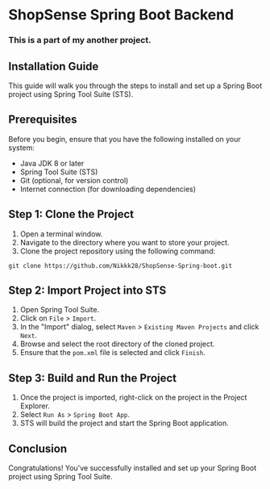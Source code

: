 # ShopSense Spring Boot Backend

### This is a part of my another project.

## Installation Guide

This guide will walk you through the steps to install and set up a Spring Boot project using Spring Tool Suite (STS).

## Prerequisites

Before you begin, ensure that you have the following installed on your system:

* Java JDK 8 or later
* Spring Tool Suite (STS)
* Git (optional, for version control)
* Internet connection (for downloading dependencies)

## Step 1: Clone the Project

1. Open a terminal window.
2. Navigate to the directory where you want to store your project.
3. Clone the project repository using the following command:

```
git clone https://github.com/Nikkk28/ShopSense-Spring-boot.git
```

## Step 2: Import Project into STS

1. Open Spring Tool Suite.
2. Click on `File` > `Import`.
3. In the "Import" dialog, select `Maven` > `Existing Maven Projects` and click `Next`.
4. Browse and select the root directory of the cloned project.
5. Ensure that the `pom.xml` file is selected and click `Finish`.

## Step 3: Build and Run the Project

1. Once the project is imported, right-click on the project in the Project Explorer.
2. Select `Run As` > `Spring Boot App`.
3. STS will build the project and start the Spring Boot application.

## Conclusion

Congratulations! You've successfully installed and set up your Spring Boot project using Spring Tool Suite.
   
